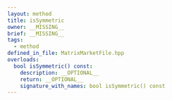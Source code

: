 ```yaml
---
layout: method
title: isSymmetric
owner: __MISSING__
brief: __MISSING__
tags:
  - method
defined_in_file: MatrixMarketFile.hpp
overloads:
  bool isSymmetric() const:
    description: __OPTIONAL__
    return: __OPTIONAL__
    signature_with_names: bool isSymmetric() const
---
```

